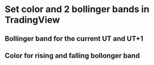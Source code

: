 # Set color and 2 bollinger bands in TradingView



## Bollinger band for the current UT and UT+1


## Color for rising and falling bollonger band
